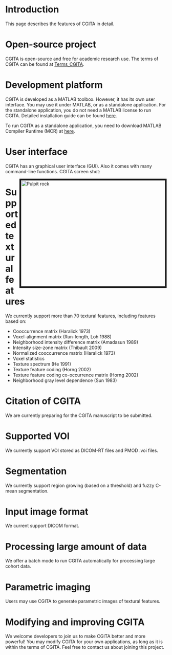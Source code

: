 # Introduction #

This page describes the features of CGITA in detail.

# Open-source project #

CGITA is open-source and free for academic research use. The terms of CGITA can be found at [Terms\_CGITA](Terms_CGITA.md).

# Development platform #

CGITA is developed as a MATLAB toolbox. However, it has its own user interface. You may use it under MATLAB, or as a standalone application. For the standalone application, you do not need a MATLAB license to run CGITA. Detailed installation guide can be found [here](UserManual.md).

To run CGITA as a standalone application, you need to download MATLAB Compiler Runtime (MCR) at [here](http://www.mathworks.com/products/compiler/mcr/index.html).

# User interface #

CGITA has an graphical user interface (GUI). Also it comes with many command-line functions. CGITA screen shot:

<img src='http://cgita.googlecode.com/svn/wiki/screen3.png' align='right' height='330' width='450' alt='Pulpit rock' border='5' />

# Supported textural features #

We currently support more than 70 textural features, including features based on:
  * Cooccurrence matrix (Haralick 1973)
  * Voxel-alignment matrix (Run-length, Loh 1988)
  * Neighborhood intensity difference matrix (Amadasun 1989)
  * Intensity size-zone matrix (Thibault 2009)
  * Normalized cooccurrence matrix (Haralick 1973)
  * Voxel statistics
  * Texture spectrum (He 1991)
  * Texture feature coding (Horng 2002)
  * Texture feature coding co-occurrence matrix (Horng 2002)
  * Neighborhood gray level dependence (Sun 1983)

# Citation of CGITA #
We are currently preparing for the CGITA manuscript to be submitted.

# Supported VOI #
We currently support VOI stored as DICOM-RT files and PMOD .voi files.

# Segmentation #
We currently support region growing (based on a threshold) and fuzzy C-mean segmentation.

# Input image format #
We current support DICOM format.

# Processing large amount of data #
We offer a batch mode to run CGITA automatically for processing large cohort data.

# Parametric imaging #
Users may use CGITA to generate parametric images of textural features.

# Modifying and improving CGITA #
We welcome developers to join us to make CGITA better and more powerful! You may modify CGITA for your own applications, as long as it is within the terms of CGITA. Feel free to contact us about joining this project.